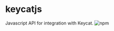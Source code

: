 
keycatjs
========

Javascript API for integration with Keycat. ![npm](https://img.shields.io/npm/dw/keycatjs.svg)